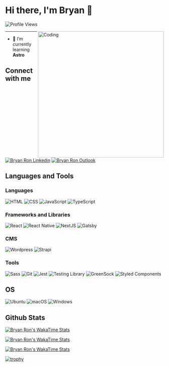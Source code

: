   # Hi there, I'm Bryan 👋

![Profile Views](https://komarev.com/ghpvc/?username=bryantenchu&color=brightgreen&style=for-the-badge)

 <img align="right" alt="Coding" width="400" src="https://i.pinimg.com/originals/06/60/ef/0660efe82fa3da42ed56eef013171835.gif">


---

- 🌱 I’m currently learning **Astro**

## Connect with me
[<img alt="Bryan Ron Linkedin" src="https://img.shields.io/badge/LinkedIn-0077B5?style=for-the-badge&logo=linkedin&logoColor=white" />][linkedin] 
[<img alt="Bryan Ron Outlook" src="https://img.shields.io/badge/Microsoft_Outlook-0078D4?style=for-the-badge&logo=microsoft-outlook&logoColor=white" />][outlook] 



## Languages and Tools

### Languages
<p>
    <img alt="HTML" src="https://img.shields.io/badge/HTML5-E34F26?style=for-the-badge&logo=html5&logoColor=white" />
    <img alt="CSS" src="https://img.shields.io/badge/CSS3-1572B6?style=for-the-badge&logo=css3&logoColor=white" />
    <img alt="JavaScript" src="https://img.shields.io/badge/JavaScript-323330?style=for-the-badge&logo=javascript&logoColor=F7DF1E" />
     <img alt="TypeScript" src="https://img.shields.io/badge/TypeScript-007ACC?style=for-the-badge&logo=typescript&logoColor=white" />
</p>

### Frameworks and Libraries
<p>
    <img alt="React" src="https://img.shields.io/badge/React-20232A?style=for-the-badge&logo=react&logoColor=61DAFB" />
    <img alt="React Native" src="https://img.shields.io/badge/React_Native-20232A?style=for-the-badge&logo=react&logoColor=61DAFB" />
    <img alt="NextJS" src="https://img.shields.io/badge/Next-black?style=for-the-badge&logo=next.js&logoColor=white" />
    <img alt="Gatsby" src="https://img.shields.io/badge/Gatsby-%23663399.svg?style=for-the-badge&logo=gatsby&logoColor=white)" />
</p>  

### CMS
<p>
    <img alt="Wordpress" src="https://img.shields.io/badge/WordPress-%23117AC9.svg?style=for-the-badge&logo=WordPress&logoColor=white" />
    <img alt="Strapi" src="https://img.shields.io/badge/strapi-%232E7EEA.svg?style=for-the-badge&logo=strapi&logoColor=white)" />
</p>

### Tools
<p>
  <img alt="Sass" src="https://img.shields.io/badge/SASS-hotpink.svg?style=for-the-badge&logo=SASS&logoColor=white" />
 <img alt="Git" src="https://img.shields.io/badge/Git-F05032?style=for-the-badge&logo=git&logoColor=white" />
      <img alt="Jest" src="https://img.shields.io/badge/-jest-%23C21325?style=for-the-badge&logo=jest&logoColor=white" />
   <img alt="Testing Library" src="https://img.shields.io/badge/-TestingLibrary-%23E33332?style=for-the-badge&logo=testing-library&logoColor=white" />
    <img alt="GreenSock" src="https://img.shields.io/badge/green%20sock-88CE02?style=for-the-badge&logo=greensock&logoColor=white" />
    <img alt="Styled Components" src="https://img.shields.io/badge/styled--components-DB7093?style=for-the-badge&logo=styled-components&logoColor=white" />

</p>  


## OS
<p>
    <img alt="Ubuntu" src="https://img.shields.io/badge/Ubuntu-E95420?style=for-the-badge&logo=ubuntu&logoColor=white" />
    <img alt="macOS" src="https://img.shields.io/badge/mac%20os-000000?style=for-the-badge&logo=macos&logoColor=F0F0F0" />
    <img alt="Windows" src="https://img.shields.io/badge/Windows-0078D6?style=for-the-badge&logo=windows&logoColor=white" />
</p>

## Github Stats

[![Bryan Ron's WakaTime Stats](https://github-readme-stats.vercel.app/api/top-langs/?username=bryantenchu&layout=compact&langs_count=6&theme=synthwave)][readmestats]

[![Bryan Ron's WakaTime Stats](https://github-readme-stats.vercel.app/api?username=bryantenchu&count_private=true&show_icons=true&theme=synthwave)][readmestats]

[![Bryan Ron's WakaTime Stats](https://github-readme-streak-stats.herokuapp.com/?user=bryantenchu&theme=synthwave)][readmestreak]

[![trophy](https://github-profile-trophy.vercel.app/?username=bryantenchu&theme=dracula&rank=SECRET,SSS,SS,S,AAA,AA,A,B,C)][readmetrophy]



[linkedin]: https://www.linkedin.com/in/bryan-ron-mosquera-109850164/
[outlook]: mailto:bryan.ron@hotmail.com
[readmetrophy]: https://github.com/ryo-ma/github-profile-trophy
[readmestats]: https://github.com/anuraghazra/github-readme-stats
[readmestreak]: https://github.com/DenverCoder1/github-readme-streak-stats
